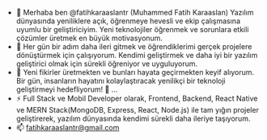 - 👋 Merhaba ben @fatihkaraaslantr (Muhammed Fatih Karaaslan) Yazılım dünyasında yeniliklere açık, öğrenmeye hevesli ve ekip çalışmasına uyumlu bir geliştiriciyim. Yeni teknolojiler öğrenmek ve sorunlara etkili çözümler üretmek en büyük motivasyonum.
- 👀 Her gün bir adım daha ileri gitmek ve öğrendiklerimi gerçek projelere dönüştürmek için çalışıyorum. Kendimi geliştirmek ve daha iyi bir yazılım geliştirici olmak için sürekli öğreniyor ve uyguluyorum.
- 🌱 Yeni fikirler üretmekten ve bunları hayata geçirmekten keyif alıyorum. Bir gün, insanların hayatını kolaylaştıracak yenilikçi bir teknoloji geliştirmeyi hedefliyorum! 🚀 ...
- ⚡ Full Stack ve Mobil Developer olarak, Frontend, Backend, React Native ve MERN Stack(MongoDB, Express, React, Node.js) ile tam yığın projeler geliştirerek, yazılım dünyasında kendimi sürekli daha ileriye taşıyorum.
- 📫 fatihkaraaslantr@gmail.com
